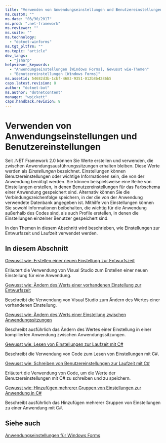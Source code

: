 ```yaml
---
title: "Verwenden von Anwendungseinstellungen und Benutzereinstellungen | Microsoft Docs"
ms.custom: ""
ms.date: "03/30/2017"
ms.prod: ".net-framework"
ms.reviewer: ""
ms.suite: ""
ms.technology: 
  - "dotnet-winforms"
ms.tgt_pltfrm: ""
ms.topic: "article"
dev_langs: 
  - "jsharp"
helpviewer_keywords: 
  - "Anwendungseinstellungen [Windows Forms], Gewusst wie-Themen"
  - "Benutzereinstellungen [Windows Forms]"
ms.assetid: 54682d3b-1cbf-4683-9351-012b8b4286b5
caps.latest.revision: 8
author: "dotnet-bot"
ms.author: "dotnetcontent"
manager: "wpickett"
caps.handback.revision: 8
---
```

# Verwenden von Anwendungseinstellungen und Benutzereinstellungen
Seit .NET Framework 2.0 können Sie Werte erstellen und verwenden, die zwischen Anwendungsausführungssitzungen erhalten bleiben.  Diese Werte werden als *Einstellungen* bezeichnet.  Einstellungen können Benutzereinstellungen oder wichtige Informationen sein, die von der Anwendung benötigt werden.  Sie können beispielsweise eine Reihe von Einstellungen erstellen, in denen Benutzereinstellungen für das Farbschema einer Anwendung gespeichert sind.  Alternativ können Sie die Verbindungszeichenfolge speichern, in der die von der Anwendung verwendete Datenbank angegeben ist.  Mithilfe von Einstellungen können Sie sowohl Informationen beibehalten, die wichtig für die Anwendung außerhalb des Codes sind, als auch Profile erstellen, in denen die Einstellungen einzelner Benutzer gespeichert sind.  
  
 In den Themen in diesem Abschnitt wird beschrieben, wie Einstellungen zur Entwurfszeit und Laufzeit verwendet werden.  
  
## In diesem Abschnitt  
 [Gewusst wie: Erstellen einer neuen Einstellung zur Entwurfszeit](../../../../docs/framework/winforms/advanced/how-to-create-a-new-setting-at-design-time.md)  
  
 Erläutert die Verwendung von Visual Studio zum Erstellen einer neuen Einstellung für eine Anwendung.  
  
 [Gewusst wie: Ändern des Werts einer vorhandenen Einstellung zur Entwurfszeit](../../../../docs/framework/winforms/advanced/how-to-change-the-value-of-an-existing-setting-at-design-time.md)  
  
 Beschreibt die Verwendung von Visual Studio zum Ändern des Wertes einer vorhandenen Einstellung.  
  
 [Gewusst wie: Ändern des Werts einer Einstellung zwischen Anwendungssitzungen](../../../../docs/framework/winforms/advanced/how-to-change-the-value-of-a-setting-between-application-sessions.md)  
  
 Beschreibt ausführlich das Ändern des Wertes einer Einstellung in einer kompilierten Anwendung zwischen Anwendungssitzungen.  
  
 [Gewusst wie: Lesen von Einstellungen zur Laufzeit mit C\#](../../../../docs/framework/winforms/advanced/how-to-read-settings-at-run-time-with-csharp.md)  
  
 Beschreibt die Verwendung von Code zum Lesen von Einstellungen mit C\#.  
  
 [Gewusst wie: Schreiben von Benutzereinstellungen zur Laufzeit mit C\#](../../../../docs/framework/winforms/advanced/how-to-write-user-settings-at-run-time-with-csharp.md)  
  
 Erläutert die Verwendung von Code, um die Werte der Benutzereinstellungen mit C\# zu schreiben und zu speichern.  
  
 [Gewusst wie: Hinzufügen mehrerer Gruppen von Einstellungen zur Anwendung in C\#](../../../../docs/framework/winforms/advanced/how-to-add-multiple-sets-of-settings-to-your-application-in-csharp.md)  
  
 Beschreibt ausführlich das Hinzufügen mehrerer Gruppen von Einstellungen zu einer Anwendung mit C\#.  
  
## Siehe auch  
 [Anwendungseinstellungen für Windows Forms](../../../../docs/framework/winforms/advanced/application-settings-for-windows-forms.md)